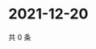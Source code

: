 # 2021-12-20

共 0 条

<!-- BEGIN WEIBO -->
<!-- 最后更新时间 Mon Dec 20 2021 08:52:50 GMT+0800 (China Standard Time) -->

<!-- END WEIBO -->
